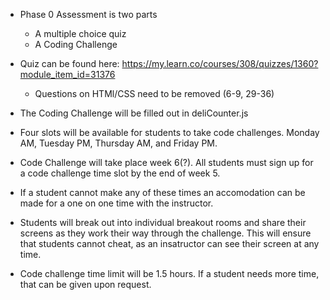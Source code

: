 - Phase 0 Assessment is two parts
    - A multiple choice quiz
    - A Coding Challenge

- Quiz can be found here: https://my.learn.co/courses/308/quizzes/1360?module_item_id=31376
    - Questions on HTMl/CSS need to be removed (6-9, 29-36)
- The Coding Challenge will be filled out in deliCounter.js

- Four slots will be available for students to take code challenges. Monday AM, Tuesday PM, Thursday AM, and Friday PM.
- Code Challenge will take place week 6(?). All students must sign up for a code challenge time slot by the end of week 5.
- If a student cannot make any of these times an accomodation can be made for a one on one time with the instructor.
- Students will break out into individual breakout rooms and share their screens as they work their way through the challenge. This will ensure that students cannot cheat, as an insatructor can see their screen at any time. 
- Code challenge time limit will be 1.5 hours. If a student needs more time, that can be given upon request.
